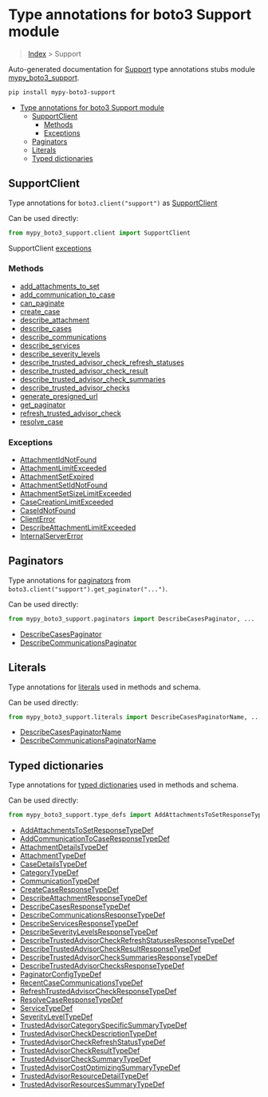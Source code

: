 # Type annotations for boto3 Support module

> [Index](../README.md) > Support

Auto-generated documentation for
[Support](https://boto3.amazonaws.com/v1/documentation/api/latest/reference/services/support.html#Support)
type annotations stubs module
[mypy_boto3_support](https://pypi.org/project/mypy-boto3-support/).

```bash
pip install mypy-boto3-support
```

- [Type annotations for boto3 Support module](#type-annotations-for-boto3-support-module)
  - [SupportClient](#supportclient)
    - [Methods](#methods)
    - [Exceptions](#exceptions)
  - [Paginators](#paginators)
  - [Literals](#literals)
  - [Typed dictionaries](#typed-dictionaries)

## SupportClient

Type annotations for `boto3.client("support")` as [SupportClient](./client.md)

Can be used directly:

```python
from mypy_boto3_support.client import SupportClient
```

SupportClient [exceptions](./client.md#exceptions)

### Methods

- [add_attachments_to_set](./client.md#add-attachments-to-set)
- [add_communication_to_case](./client.md#add-communication-to-case)
- [can_paginate](./client.md#can-paginate)
- [create_case](./client.md#create-case)
- [describe_attachment](./client.md#describe-attachment)
- [describe_cases](./client.md#describe-cases)
- [describe_communications](./client.md#describe-communications)
- [describe_services](./client.md#describe-services)
- [describe_severity_levels](./client.md#describe-severity-levels)
- [describe_trusted_advisor_check_refresh_statuses](./client.md#describe-trusted-advisor-check-refresh-statuses)
- [describe_trusted_advisor_check_result](./client.md#describe-trusted-advisor-check-result)
- [describe_trusted_advisor_check_summaries](./client.md#describe-trusted-advisor-check-summaries)
- [describe_trusted_advisor_checks](./client.md#describe-trusted-advisor-checks)
- [generate_presigned_url](./client.md#generate-presigned-url)
- [get_paginator](./client.md#get-paginator)
- [refresh_trusted_advisor_check](./client.md#refresh-trusted-advisor-check)
- [resolve_case](./client.md#resolve-case)

### Exceptions

- [AttachmentIdNotFound](./client.md#attachmentidnotfound)
- [AttachmentLimitExceeded](./client.md#attachmentlimitexceeded)
- [AttachmentSetExpired](./client.md#attachmentsetexpired)
- [AttachmentSetIdNotFound](./client.md#attachmentsetidnotfound)
- [AttachmentSetSizeLimitExceeded](./client.md#attachmentsetsizelimitexceeded)
- [CaseCreationLimitExceeded](./client.md#casecreationlimitexceeded)
- [CaseIdNotFound](./client.md#caseidnotfound)
- [ClientError](./client.md#clienterror)
- [DescribeAttachmentLimitExceeded](./client.md#describeattachmentlimitexceeded)
- [InternalServerError](./client.md#internalservererror)

## Paginators

Type annotations for [paginators](./paginators.md) from
`boto3.client("support").get_paginator("...")`.

Can be used directly:

```python
from mypy_boto3_support.paginators import DescribeCasesPaginator, ...
```

- [DescribeCasesPaginator](./paginators.md#describecasespaginator)
- [DescribeCommunicationsPaginator](./paginators.md#describecommunicationspaginator)

## Literals

Type annotations for [literals](./literals.md) used in methods and schema.

Can be used directly:

```python
from mypy_boto3_support.literals import DescribeCasesPaginatorName, ...
```

- [DescribeCasesPaginatorName](./literals.md#describecasespaginatorname)
- [DescribeCommunicationsPaginatorName](./literals.md#describecommunicationspaginatorname)

## Typed dictionaries

Type annotations for [typed dictionaries](./type_defs.md) used in methods and
schema.

Can be used directly:

```python
from mypy_boto3_support.type_defs import AddAttachmentsToSetResponseTypeDef, ...
```

- [AddAttachmentsToSetResponseTypeDef](./type_defs.md#addattachmentstosetresponsetypedef)
- [AddCommunicationToCaseResponseTypeDef](./type_defs.md#addcommunicationtocaseresponsetypedef)
- [AttachmentDetailsTypeDef](./type_defs.md#attachmentdetailstypedef)
- [AttachmentTypeDef](./type_defs.md#attachmenttypedef)
- [CaseDetailsTypeDef](./type_defs.md#casedetailstypedef)
- [CategoryTypeDef](./type_defs.md#categorytypedef)
- [CommunicationTypeDef](./type_defs.md#communicationtypedef)
- [CreateCaseResponseTypeDef](./type_defs.md#createcaseresponsetypedef)
- [DescribeAttachmentResponseTypeDef](./type_defs.md#describeattachmentresponsetypedef)
- [DescribeCasesResponseTypeDef](./type_defs.md#describecasesresponsetypedef)
- [DescribeCommunicationsResponseTypeDef](./type_defs.md#describecommunicationsresponsetypedef)
- [DescribeServicesResponseTypeDef](./type_defs.md#describeservicesresponsetypedef)
- [DescribeSeverityLevelsResponseTypeDef](./type_defs.md#describeseveritylevelsresponsetypedef)
- [DescribeTrustedAdvisorCheckRefreshStatusesResponseTypeDef](./type_defs.md#describetrustedadvisorcheckrefreshstatusesresponsetypedef)
- [DescribeTrustedAdvisorCheckResultResponseTypeDef](./type_defs.md#describetrustedadvisorcheckresultresponsetypedef)
- [DescribeTrustedAdvisorCheckSummariesResponseTypeDef](./type_defs.md#describetrustedadvisorchecksummariesresponsetypedef)
- [DescribeTrustedAdvisorChecksResponseTypeDef](./type_defs.md#describetrustedadvisorchecksresponsetypedef)
- [PaginatorConfigTypeDef](./type_defs.md#paginatorconfigtypedef)
- [RecentCaseCommunicationsTypeDef](./type_defs.md#recentcasecommunicationstypedef)
- [RefreshTrustedAdvisorCheckResponseTypeDef](./type_defs.md#refreshtrustedadvisorcheckresponsetypedef)
- [ResolveCaseResponseTypeDef](./type_defs.md#resolvecaseresponsetypedef)
- [ServiceTypeDef](./type_defs.md#servicetypedef)
- [SeverityLevelTypeDef](./type_defs.md#severityleveltypedef)
- [TrustedAdvisorCategorySpecificSummaryTypeDef](./type_defs.md#trustedadvisorcategoryspecificsummarytypedef)
- [TrustedAdvisorCheckDescriptionTypeDef](./type_defs.md#trustedadvisorcheckdescriptiontypedef)
- [TrustedAdvisorCheckRefreshStatusTypeDef](./type_defs.md#trustedadvisorcheckrefreshstatustypedef)
- [TrustedAdvisorCheckResultTypeDef](./type_defs.md#trustedadvisorcheckresulttypedef)
- [TrustedAdvisorCheckSummaryTypeDef](./type_defs.md#trustedadvisorchecksummarytypedef)
- [TrustedAdvisorCostOptimizingSummaryTypeDef](./type_defs.md#trustedadvisorcostoptimizingsummarytypedef)
- [TrustedAdvisorResourceDetailTypeDef](./type_defs.md#trustedadvisorresourcedetailtypedef)
- [TrustedAdvisorResourcesSummaryTypeDef](./type_defs.md#trustedadvisorresourcessummarytypedef)
